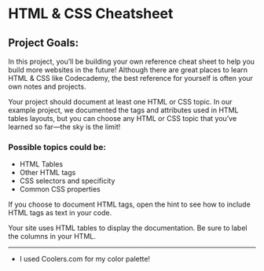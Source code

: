 # HTML & CSS Cheatsheet

## Project Goals:

In this project, you’ll be building your own reference cheat sheet to help you build more websites in the future! Although there are great places to learn HTML & CSS like Codecademy, the best reference for yourself is often your own notes and projects.

Your project should document at least one HTML or CSS topic. In our example project, we documented the tags and attributes used in HTML tables layouts, but you can choose any HTML or CSS topic that you’ve learned so far—the sky is the limit!

### Possible topics could be:

* HTML Tables
* Other HTML tags
* CSS selectors and specificity
* Common CSS properties

If you choose to document HTML tags, open the hint to see how to include HTML tags as text in your code.

Your site uses HTML tables to display the documentation. Be sure to label the columns in your HTML.

---
* I used Coolers.com for my color palette!
